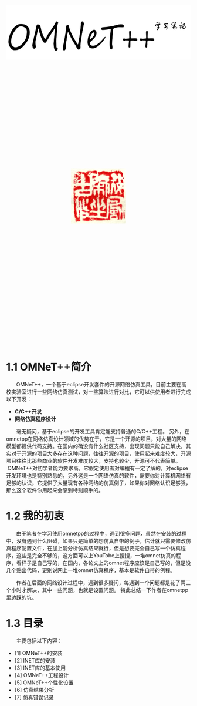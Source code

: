 
&nbsp;
&nbsp;
&nbsp;

&nbsp;
&nbsp;

&nbsp;
&nbsp;

&nbsp;



&nbsp;

<div align="center">

<img src="img/omnetpp-2.png" height="150" width="600" >

 </div>





 &nbsp;

 &nbsp;

 &nbsp;

 &nbsp;

 &nbsp;

 &nbsp;

 &nbsp;

 &nbsp;

 &nbsp;
 <div align="center">

 <img src="img/bookIndia.png" height="150" width="150" >

  </div>
 &nbsp;

 &nbsp;

 &nbsp;

 &nbsp;


 &nbsp;

 &nbsp;

 &nbsp;

 &nbsp;
 &nbsp;

 &nbsp;

 &nbsp;

 &nbsp;

# 1.1 OMNeT++简介
&#160; &#160; &#160; &#160;OMNeT++，一个基于eclipse开发套件的开源网络仿真工具，目前主要在高校实验室进行一些网络仿真测试，对一些算法进行对比，它可以供使用者进行完成以下开发：
- **C/C++开发**
- **网络仿真程序设计**

&#160; &#160; &#160; &#160;毫无疑问，基于eclipse的开发工具肯定能支持普通的C/C++工程。
另外，在omnetpp在网络仿真设计领域的优势在于，它是一个开源的项目，对大量的网络模型都提供代码支持。在国内的确没有什么社区支持，出现问题只能自己解决，其实对于开源的项目大多存在这种问题，往往开源的项目，使用起来难度较大，开源项目往往比那些商业的软件开发难度较大，支持也较少，开源可不代表简单。
&#160; &#160; &#160; &#160;OMNeT++对初学者能力要求高，它假定使用者对编程有一定了解的，对eclipse开发环境也是特别熟悉的，另外这是一个网络仿真的软件，需要你对计算机网络有足够的认识，它提供了大量现有各种网络的仿真例子，如果你对网络认识足够强，那么这个软件你用起来会感到特别顺手的。


# 1.2 我的初衷
&#160; &#160; &#160; &#160;由于笔者在学习使用omnetpp的过程中，遇到很多问题，虽然在安装的过程中，没有遇到什么阻碍，如果只是简单的想仿真自带的例子，估计就只需要修改仿真程序配置文件，在加上能分析仿真结果就行，但是想要完全自己写一个仿真程序，这些是完全不够的，这方面可以上YouTobe上搜搜，一堆omnet仿真的程序，看样子是自己写的，在国内，各论文上的omnet程序应该是自己写的，但是没几个贴出代码，更别说网上一堆omnet仿真程序，基本是软件自带的例程。

&#160; &#160; &#160; &#160;作者在后面的网络设计过程中，遇到很多疑问，每遇到一个问题都是花了两三个小时才解决，其中一些问题，也就是设置问题。
特此总结一下作者在omnetpp里边踩的坑。


# 1.3 目录
&#160; &#160; &#160; &#160;主要包括以下内容：
- [1] OMNeT++的安装
- [2] INET库的安装
- [3] INET库的基本使用
- [4] OMNeT++工程设计
- [5] OMNeT++个性化设置
- [6] 仿真结果分析
- [7] 仿真错误记录
